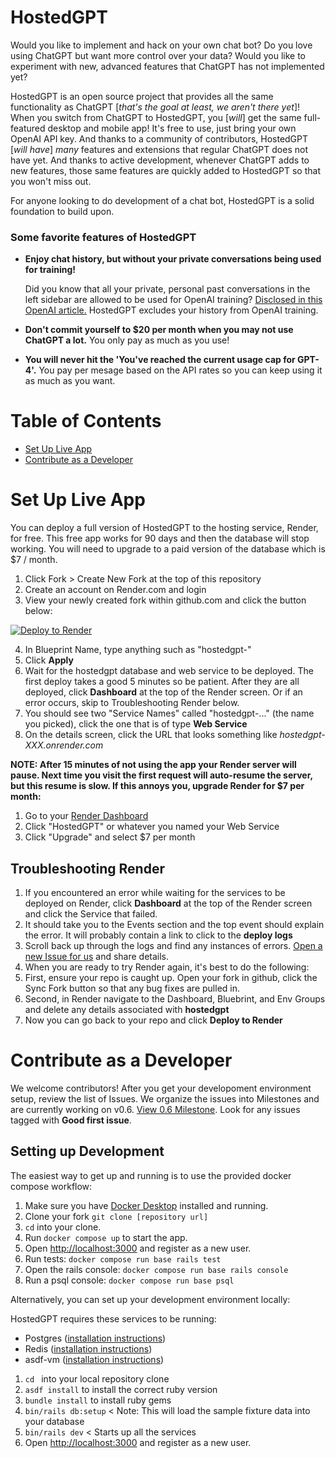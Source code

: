 # HostedGPT

Would you like to implement and hack on your own chat bot?
Do you love using ChatGPT but want more control over your data? Would you like to experiment with new, advanced features that ChatGPT has not implemented yet?

HostedGPT is an open source project that provides all the same functionality as ChatGPT \[_that's the goal at least, we aren't there yet_\]! When you switch from ChatGPT to HostedGPT, you \[_will_\] get the same full-featured desktop and mobile app! It's free to use, just bring your own OpenAI API key. And thanks to a community of contributors, HostedGPT \[_will have_\] *many* features and extensions that regular ChatGPT does not have yet. And thanks to active development, whenever ChatGPT adds to new features, those same features are quickly added to HostedGPT so that you won't miss out.

For anyone looking to do development of a chat bot, HostedGPT is a solid foundation to build upon.

### Some favorite features of HostedGPT

* **Enjoy chat history, but without your private conversations being used for training!**

  Did you know that all your private, personal past conversations in the left sidebar are allowed to be used for OpenAI training? [Disclosed in this OpenAI article.](https://help.openai.com/en/articles/7730893-data-controls-faq) HostedGPT excludes your history from OpenAI training.
* **Don't commit yourself to $20 per month when you may not use ChatGPT a lot.** You only pay as much as you use!
* **You will never hit the 'You've reached the current usage cap for GPT-4'.** You pay per mesage based on the API rates so you can keep using it as much as you want.

# Table of Contents

- [Set Up Live App](#set-up-live-app)
- [Contribute as a Developer](#contribute-as-a-developer)

# Set Up Live App

You can deploy a full version of HostedGPT to the hosting service, Render, for free. This free app works for 90 days and then the database will stop working. You will need to upgrade to a paid version of the database which is $7 / month.

1. Click Fork > Create New Fork at the top of this repository
2. Create an account on Render.com and login
3. View your newly created fork within github.com and click the button below:

[![Deploy to Render](https://render.com/images/deploy-to-render-button.svg)](https://render.com/deploy)

4. In Blueprint Name, type anything such as "hostedgpt-<yourname>"
5. Click **Apply**
6. Wait for the hostedgpt database and web service to be deployed. The first deploy takes a good 5 minutes so be patient. After they are all deployed, click **Dashboard** at the top of the Render screen. Or if an error occurs, skip to Troubleshooting Render below.
7. You should see two "Service Names" called "hostedgpt-..." (the name you picked), click the one that is of type **Web Service**
8. On the details screen, click the URL that looks something like _hostedgpt-XXX.onrender.com_

**NOTE: After 15 minutes of not using the app your Render server will pause. Next time you visit the first request will auto-resume the server, but this resume is slow. If this annoys you, upgrade Render for $7 per month:**

1. Go to your [Render Dashboard](https://dashboard.render.com/)
2. Click "HostedGPT" or whatever you named your Web Service
3. Click "Upgrade" and select $7 per month

## Troubleshooting Render

1. If you encountered an error while waiting for the services to be deployed on Render, click **Dashboard** at the top of the Render screen and click the Service that failed.
2. It should take you to the Events section and the top event should explain the error. It will probably contain a link to click to the **deploy logs**
3. Scroll back up through the logs and find any instances of errors. [Open a new Issue for us](https://github.com/hostedgpt/hostedgpt/issues/new) and share details.
4. When you are ready to try Render again, it's best to do the following:
5. First, ensure your repo is caught up. Open your fork in github, click the Sync Fork button so that any bug fixes are pulled in.
6. Second, in Render navigate to the Dashboard, Bluebrint, and Env Groups and delete any details associated with **hostedgpt**
7. Now you can go back to your repo and click **Deploy to Render**

# Contribute as a Developer

We welcome contributors! After you get your developoment environment setup, review the list of Issues. We organize the issues into Milestones and are currently working on v0.6. [View 0.6 Milestone](https://github.com/hostedgpt/hostedgpt/milestone/5). Look for any issues tagged with **Good first issue**.

## Setting up Development

The easiest way to get up and running is to use the provided docker compose workflow:

1. Make sure you have [Docker Desktop](https://docs.docker.com/desktop/) installed and running.
2. Clone your fork `git clone [repository url]`
3. `cd` into your clone.
4. Run `docker compose up` to start the app.
5. Open [http://localhost:3000](http://localhost:3000) and register as a new user.
6. Run tests: `docker compose run base rails test`
7. Open the rails console: `docker compose run base rails console`
8. Run a psql console: `docker compose run base psql`

Alternatively, you can set up your development environment locally:

HostedGPT requires these services to be running:

- Postgres ([installation instructions](https://www.postgresql.org/download/))
- Redis ([installation instructions](https://redis.io/download))
- asdf-vm ([installation instructions](https://asdf-vm.com/guide/getting-started.html#_2-download-asdf))

1. `cd ` into your local repository clone
2. `asdf install` to install the correct ruby version
4. `bundle install` to install ruby gems
5. `bin/rails db:setup`  < Note: This will load the sample fixture data into your database
6. `bin/rails dev`  < Starts up all the services
5. Open [http://localhost:3000](http://localhost:3000) and register as a new user.